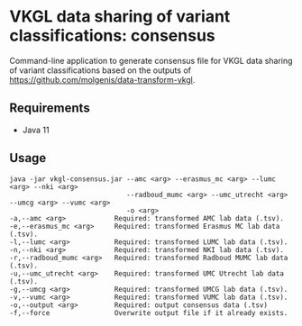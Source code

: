 # VKGL data sharing of variant classifications: consensus

Command-line application to generate consensus file for VKGL data sharing of variant classifications
based on the outputs of https://github.com/molgenis/data-transform-vkgl.

## Requirements

- Java 11

## Usage

```
java -jar vkgl-consensus.jar --amc <arg> --erasmus_mc <arg> --lumc <arg> --nki <arg>
                             --radboud_mumc <arg> --umc_utrecht <arg> --umcg <arg> --vumc <arg>
                             -o <arg>
-a,--amc <arg>            Required: transformed AMC lab data (.tsv).
-e,--erasmus_mc <arg>     Required: transformed Erasmus MC lab data (.tsv).
-l,--lumc <arg>           Required: transformed LUMC lab data (.tsv).
-n,--nki <arg>            Required: transformed NKI lab data (.tsv).
-r,--radboud_mumc <arg>   Required: transformed Radboud MUMC lab data (.tsv).
-u,--umc_utrecht <arg>    Required: transformed UMC Utrecht lab data (.tsv).
-g,--umcg <arg>           Required: transformed UMCG lab data (.tsv).
-v,--vumc <arg>           Required: transformed VUMC lab data (.tsv).
-o,--output <arg>         Required: output consensus data (.tsv)
-f,--force                Overwrite output file if it already exists.
```
